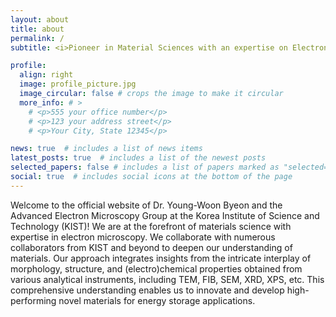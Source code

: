 ```yaml
---
layout: about
title: about
permalink: /
subtitle: <i>Pioneer in Material Sciences with an expertise on Electron Microscopy</i><br>Senior Research Scientist @ <a href="https://aac.kist.re.kr">AADC</a>,&emsp;<a href="https://www.kist.re.kr">Korea Institute of Science and Technology (KIST)</a>

profile:
  align: right
  image: profile_picture.jpg
  image_circular: false # crops the image to make it circular
  more_info: # >
    # <p>555 your office number</p>
    # <p>123 your address street</p>
    # <p>Your City, State 12345</p>

news: true  # includes a list of news items
latest_posts: true  # includes a list of the newest posts
selected_papers: false # includes a list of papers marked as "selected={true}"
social: true  # includes social icons at the bottom of the page
---
```


Welcome to the official website of Dr. Young-Woon Byeon and the Advanced Electron Microscopy Group at the Korea Institute of Science and Technology (KIST)! We are at the forefront of materials science with expertise in electron microscopy. We collaborate with numerous collaborators from KIST and beyond to deepen our understanding of materials. Our approach integrates insights from the intricate interplay of morphology, structure, and (electro)chemical properties obtained from various analytical instruments, including TEM, FIB, SEM, XRD, XPS, etc. This comprehensive understanding enables us to innovate and develop high-performing novel materials for energy storage applications.

<!-- 
Write your biography here. Tell the world about yourself. Link to your favorite [subreddit](http://reddit.com). You can put a picture in, too. The code is already in, just name your picture `prof_pic.jpg` and put it in the `img/` folder.

Put your address / P.O. box / other info right below your picture. You can also disable any of these elements by editing `profile` property of the YAML header of your `_pages/about.md`. Edit `_bibliography/papers.bib` and Jekyll will render your [publications page](/al-folio/publications/) automatically.

Link to your social media connections, too. This theme is set up to use [Font Awesome icons](https://fontawesome.com/) and [Academicons](https://jpswalsh.github.io/academicons/), like the ones below. Add your Facebook, Twitter, LinkedIn, Google Scholar, or just disable all of them.
-->